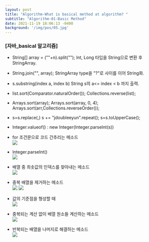 ```yaml
---
layout: post
title: "Algorithm-What is basical method at algorithm? "
subtitle: "Algorithm-01-Basic Method"
date: 2021-11-19 18:06:13 -0400
background: '/img/pos/05.jpg'
---
```


### [자바_basical 알고리즘]
- String[] array = (""+n).split("");
Int, Long 타입을 String으로 변환 후 StringArray.

- String.join("", array);
StringArray type을 "?"로 사이를 이어 String화.

- s.substring(index a, index b)
String s의 a<= index < b 까지 출력.

- list.sort(Comparator.naturalOrder());
Collections.reverse(list);

- Arrays.sort(array);
Arrays.sort(array, 0, 4);
Arrays.sort(arr,Collections.reverseOrder());

- s=s.replace(,)
s += "jdoubleeyun".repeat();
s=s.toUpperCase();

- Integer.valueof() : new Integer(Integer.parseInt(s))

- for 조건문으로 코드 간추리는 메소드  
![](https://images.velog.io/images/jdoubleeyun99/post/c584fa34-0d7c-497b-8112-4be62addf315/image.png)

- Integer.parseInt()  
![](https://images.velog.io/images/jdoubleeyun99/post/1ff3ef8b-1289-4ac6-90c2-5dade1f48dc6/image.png)

- 배열 중 최솟값의 인덱스를 찾아내는 메소드  
![](https://images.velog.io/images/jdoubleeyun99/post/eb93cf27-8331-42de-8fa6-1c7336277db3/image.png)

- 중복 배열을 제거하는 메소드   
![](https://images.velog.io/images/jdoubleeyun99/post/1eb91a7b-e77c-4d72-9cf6-7435e3cebae9/image.png)
![](https://images.velog.io/images/jdoubleeyun99/post/227b6cf3-538c-4a53-b577-471621df1827/image.png)

- 값의 기준점을 형성할 때  
![](https://images.velog.io/images/jdoubleeyun99/post/8a104a82-c74f-4d6a-a971-528b966912f3/image.png)

- 중복되는 계산 없이 배열 원소들 계산하는 메소드  
![](https://images.velog.io/images/jdoubleeyun99/post/3770d44b-b68d-4150-ba10-f7e5b5e84b7f/image.png)

- 반복되는 배열을 나머지로 해결하는 메소드  
![](https://images.velog.io/images/jdoubleeyun99/post/c1a0c5d7-0e66-45c7-9516-4e519c220408/image.png)
